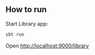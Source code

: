 ## How to run

Start Library app:

```bash
sbt run
```

Open [http://localhost:9000/library](http://localhost:9000/library)

